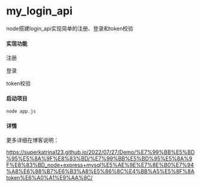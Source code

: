 # my_login_api
node搭建login_api实现简单的注册、登录和token校验

#### 实现功能

注册

登录

token校验

#### 启动项目

```powershell
node app.js
```

#### 详情

更多详细在博客说明：

https://superkatrina123.github.io/2022/07/27/Demo/%E7%99%BB%E5%BD%95%E5%8A%9F%E8%83%BD/%E7%99%BB%E5%BD%95%E5%8A%9F%E8%83%BD_node+express+mysql%E5%AE%9E%E7%8E%B0%E7%94%A8%E6%88%B7%E6%B3%A8%E5%86%8C%E4%BB%A5%E5%8F%8Atoken%E6%A0%A1%E9%AA%8C/
